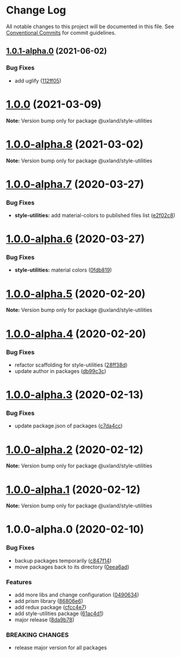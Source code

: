 # Change Log

All notable changes to this project will be documented in this file.
See [Conventional Commits](https://conventionalcommits.org) for commit guidelines.

## [1.0.1-alpha.0](https://github.com/uxland/uxland/compare/@uxland/style-utilities@1.0.0...@uxland/style-utilities@1.0.1-alpha.0) (2021-06-02)


### Bug Fixes

* add uglify ([112ff05](https://github.com/uxland/uxland/commit/112ff051f6344fbdff5d8c0e701256db78bb0d19))





# [1.0.0](https://github.com/uxland/uxland/compare/@uxland/style-utilities@1.0.0-alpha.8...@uxland/style-utilities@1.0.0) (2021-03-09)

**Note:** Version bump only for package @uxland/style-utilities





# [1.0.0-alpha.8](https://github.com/uxland/uxland/compare/@uxland/style-utilities@1.0.0-alpha.7...@uxland/style-utilities@1.0.0-alpha.8) (2021-03-02)

**Note:** Version bump only for package @uxland/style-utilities





# [1.0.0-alpha.7](https://github.com/uxland/uxland/compare/@uxland/style-utilities@1.0.0-alpha.6...@uxland/style-utilities@1.0.0-alpha.7) (2020-03-27)


### Bug Fixes

* **style-utilities:** add material-colors to published files list ([e2f02c8](https://github.com/uxland/uxland/commit/e2f02c8f1d0410095ba87c6b38f461e08154c2ed))





# [1.0.0-alpha.6](https://github.com/uxland/uxland/compare/@uxland/style-utilities@1.0.0-alpha.5...@uxland/style-utilities@1.0.0-alpha.6) (2020-03-27)


### Bug Fixes

* **style-utilities:** material colors ([0fdb819](https://github.com/uxland/uxland/commit/0fdb819f2b81a614294485b7c1741ba7c4a8fbd1))





# [1.0.0-alpha.5](https://github.com/uxland/uxland/compare/@uxland/style-utilities@1.0.0-alpha.4...@uxland/style-utilities@1.0.0-alpha.5) (2020-02-20)

**Note:** Version bump only for package @uxland/style-utilities





# [1.0.0-alpha.4](https://github.com/uxland/uxland/compare/@uxland/style-utilities@1.0.0-alpha.3...@uxland/style-utilities@1.0.0-alpha.4) (2020-02-20)


### Bug Fixes

* refactor scaffolding for style-utilities ([28ff38d](https://github.com/uxland/uxland/commit/28ff38d93e43f832ad48830a6c8b4d8b5a86de38))
* update author in packages ([db99c3c](https://github.com/uxland/uxland/commit/db99c3c8c54fd0d62dfb0d7894e0e8b0962751b0))





# [1.0.0-alpha.3](https://github.com/uxland/uxland/compare/@uxland/style-utilities@1.0.0-alpha.2...@uxland/style-utilities@1.0.0-alpha.3) (2020-02-13)


### Bug Fixes

* update package.json of packages ([c7da4cc](https://github.com/uxland/uxland/commit/c7da4cc392a63bd25bc74c6c5b327eaa03034640))





# [1.0.0-alpha.2](https://github.com/uxland/uxland/compare/@uxland/style-utilities@1.0.0-alpha.1...@uxland/style-utilities@1.0.0-alpha.2) (2020-02-12)

**Note:** Version bump only for package @uxland/style-utilities





# [1.0.0-alpha.1](https://github.com/uxland/uxland/compare/@uxland/style-utilities@1.0.0-alpha.0...@uxland/style-utilities@1.0.0-alpha.1) (2020-02-12)

**Note:** Version bump only for package @uxland/style-utilities





# 1.0.0-alpha.0 (2020-02-10)


### Bug Fixes

* backup packages temporarily ([c847f14](https://github.com/uxland/uxland/commit/c847f142017fe0e82aa1878eac8f5b85f53e1a64))
* move packages back to its directory ([0eea6ad](https://github.com/uxland/uxland/commit/0eea6adfd92ba174c19df1314232f85aa8b58af2))


### Features

* add more libs and change configuration ([0490634](https://github.com/uxland/uxland/commit/04906342ddbeebeb8c845fe89bfb4daf91ecf106))
* add prism library ([86806e6](https://github.com/uxland/uxland/commit/86806e64e5db580871883b144361b10cf5dbe0d2))
* add redux package ([cfcc4e7](https://github.com/uxland/uxland/commit/cfcc4e7f2b73f94658157bdd62f07f7355361183))
* add style-utilities package ([61ac4d1](https://github.com/uxland/uxland/commit/61ac4d1953d7d0e4a47014afcef7ac5fb385c826))
* major release ([8da9b78](https://github.com/uxland/uxland/commit/8da9b78b9bbf4965feaeaa583f39e5ede9374d5a))


### BREAKING CHANGES

* release major version for all packages

